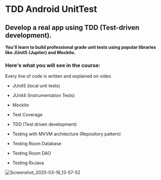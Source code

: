 # TDD Android UnitTest

## Develop a real app using TDD (Test-driven development).

**You'll learn to build professional grade unit tests using popular libraries like JUnit5 (Jupiter) and Mockito.**


### Here's what you will see in the course:


Every line of code is written and explained on video


- JUnit5 (local unit tests)

- JUnit4 (Instrumentation Tests)

- Mockito

- Test Coverage

- TDD (Test driven development)

- Testing with MVVM architecture (Repository pattern)

- Testing Room Database

- Testing Room DAO

- Testing RxJava



![Screenshot_2020-03-16_13-57-52](https://user-images.githubusercontent.com/26750131/76787124-cbc62980-678e-11ea-8afb-f6ae3945a597.png)




